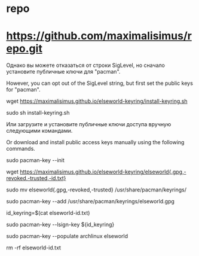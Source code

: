 # repo
# https://github.com/maximalisimus/repo.git

Однако вы можете отказаться от строки SigLevel, но сначало установите публичные ключи для "pacman".

However, you can opt out of the SigLevel string, but first set the public keys for "pacman".

wget https://maximalisimus.github.io/elseworld-keyring/install-keyring.sh

sudo sh install-keyring.sh

Или загрузите и установите публичные ключи доступа вручную следующими командами.

Or download and install public access keys manually using the following commands.

sudo pacman-key --init

wget https://maximalisimus.github.io/elseworld-keyring/elseworld{.gpg,-revoked,-trusted,-id.txt}

sudo mv elseworld{.gpg,-revoked,-trusted} /usr/share/pacman/keyrings/

sudo pacman-key --add /usr/share/pacman/keyrings/elseworld.gpg

id_keyring=$(cat elseworld-id.txt)

sudo pacman-key --lsign-key ${id_keyring}

sudo pacman-key --populate archlinux elseworld

rm -rf elseworld-id.txt


